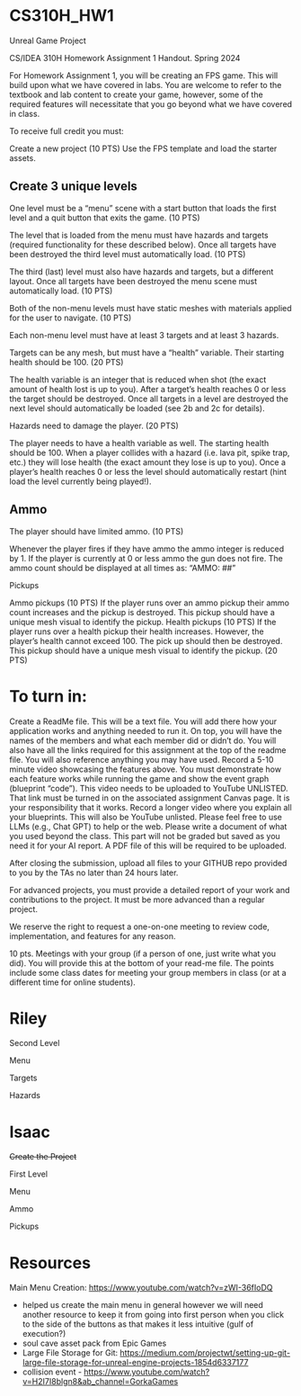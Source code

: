 # CS310H_HW1
Unreal Game Project

CS/IDEA 310H Homework Assignment 1 Handout. Spring 2024


For Homework Assignment 1, you will be creating an FPS game. This will build upon what we have covered in labs. You are welcome to refer to the textbook and lab content to create your game, however, some of the required features will necessitate that you go beyond what we have covered in class.


To receive full credit you must:


Create a new project (10 PTS)
Use the FPS template and load the starter assets.


## Create 3 unique levels
One level must be a “menu” scene with a start button that loads the first level and a quit button that exits the game. (10 PTS)


The level that is loaded from the menu must have hazards and targets (required functionality for these described below). Once all targets have been destroyed the third level must automatically load. (10 PTS)


The third (last) level must also have hazards and targets, but a different layout. Once all targets have been destroyed the menu scene must automatically load. (10 PTS)


Both of the non-menu levels must have static meshes with materials applied for the user to navigate. (10 PTS)

Each non-menu level must have at least 3 targets and at least 3 hazards.


Targets can be any mesh, but must have a “health” variable. Their starting health should be 100. (20 PTS)


The health variable is an integer that is reduced when shot (the exact amount of health lost is up to you). After a target’s health reaches 0 or less the target should be destroyed.
Once all targets in a level are destroyed the next level should automatically be loaded (see 2b and 2c for details).


Hazards need to damage the player. (20 PTS)

The player needs to have a health variable as well. The starting health should be 100.
When a player collides with a hazard (i.e. lava pit, spike trap, etc.) they will lose health (the exact amount they lose is up to you).
Once a player’s health reaches 0 or less the level should automatically restart (hint load the level currently being played!).

## Ammo
The player should have limited ammo. (10 PTS)


Whenever the player fires if they have ammo the ammo integer is reduced by 1.
If the player is currently at 0 or less ammo the gun does not fire.
The ammo count should be displayed at all times as: “AMMO: ##”


Pickups

Ammo pickups (10 PTS)
If the player runs over an ammo pickup their ammo count increases and the pickup is destroyed.
This pickup should have a unique mesh visual to identify the pickup.
Health pickups (10 PTS)
If the player runs over a health pickup their health increases. However, the player’s health cannot exceed 100. The pick up should then be destroyed.
This pickup should have a unique mesh visual to identify the pickup. (20 PTS) 


# To turn in:

Create a ReadMe file. This will be a text file. You will add there how your application works and anything needed to run it. On top, you will have the names of the members and what each member did or didn’t do. You will also have all the links required for this assignment at the top of the readme file.  You will also reference anything you may have used. 
Record a 5-10 minute video showcasing the features above. You must demonstrate how each feature works while running the game and show the event graph (blueprint “code”). This video needs to be uploaded to YouTube UNLISTED. That link must be turned in on the associated assignment Canvas page. It is your responsibility that it works. 
Record a longer video where you explain all your blueprints. This will also be YouTube unlisted. 
Please feel free to use LLMs (e.g., Chat GPT) to help or the web. Please write a document of what you used beyond the class. This part will not be graded but saved as you need it for your AI report. A PDF file of this will be required to be uploaded. 


After closing the submission, upload all files to your GITHUB repo provided to you by the TAs no later than 24 hours later. 


For advanced projects, you must provide a detailed report of your work and contributions to the project. It must be more advanced than a regular project. 


We reserve the right to request a one-on-one meeting to review code, implementation, and features for any reason.


10 pts. Meetings with your group (if a person of one, just write what you did). You will provide this at the bottom of your read-me file. The points include some class dates for meeting your group members in class (or at a different time for online students). 


# Riley
Second Level

Menu

Targets

Hazards

# Isaac
~~Create the Project~~

First Level

Menu

Ammo

Pickups

# Resources

Main Menu Creation: https://www.youtube.com/watch?v=zWI-36fIoDQ 
* helped us create the main menu in general however we will need another resource to keep it from going into first person when you click to the side of the buttons as that makes it less intuitive (gulf of execution?)
* soul cave asset pack from Epic Games
* Large File Storage for Git: https://medium.com/projectwt/setting-up-git-large-file-storage-for-unreal-engine-projects-1854d6337177
* collision event - https://www.youtube.com/watch?v=H2I7I8blgn8&ab_channel=GorkaGames

